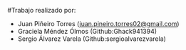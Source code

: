 #Trabajo realizado por:
- Juan Piñeiro Torres (juan.pineiro.torres02@gmail.com)
- Graciela Méndez Ólmos (Github:Ghack941394)
- Sergio Álvarez Varela (Github:sergioalvarezvarela)

